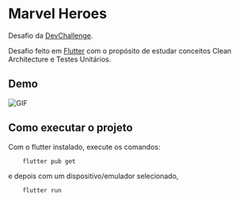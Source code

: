 # Marvel Heroes

Desafio da [DevChallenge](https://github.com/Lorenalgm/marvel-heroes). 

Desafio feito em [Flutter](https://flutter.dev/) com o propósito de estudar conceitos Clean Architecture e Testes Unitários.

## Demo
![GIF](https://i.imgur.com/gfGNN4d.gif)

## Como executar o projeto
Com o flutter instalado, execute os comandos:

```
    flutter pub get
```
e depois com um dispositivo/emulador selecionado,

```
    flutter run 
```
